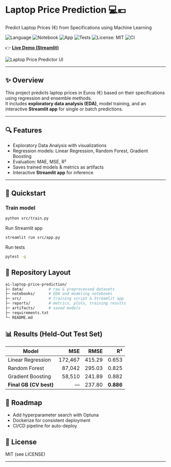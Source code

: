 # Laptop Price Prediction 💻💶  
Predict Laptop Prices (€) from Specifications using Machine Learning  

![Language](https://img.shields.io/badge/language-Python-blue.svg)
![Notebook](https://img.shields.io/badge/tool-Jupyter-orange.svg)
![App](https://img.shields.io/badge/app-Streamlit-red.svg)
![Tests](https://img.shields.io/badge/tests-pytest-6aa84f.svg)
![License: MIT](https://img.shields.io/badge/License-MIT-green.svg)
![CI](https://github.com/NoellaButi/ai-laptop-price-prediction/actions/workflows/ci.yml/badge.svg)

👉 [**Live Demo (Streamlit)**](https://laptop-prediction-prices.streamlit.app/)  

![Laptop Price Predictor UI](docs/demo.png)

---

## ✨ Overview
This project predicts laptop prices in Euros (€) based on their specifications using regression and ensemble methods.  
It includes **exploratory data analysis (EDA)**, model training, and an interactive **Streamlit app** for single or batch predictions.  

---

## 🔍 Features
- Exploratory Data Analysis with visualizations  
- Regression models: Linear Regression, Random Forest, Gradient Boosting  
- Evaluation: MAE, MSE, R²  
- Saves trained models & metrics as artifacts  
- Interactive **Streamlit app** for inference  

---

## 🚦 Quickstart

### Train model
```bash
python src/train.py
```

Run Streamlit app
```bash
streamlit run src/app.py
```

Run tests
```bash
pytest -q
```

## 📁 Repository Layout
```bash
ai-laptop-price-prediction/
├─ data/           # raw & preprocessed datasets
├─ notebooks/      # EDA and modeling notebooks
├─ src/            # training script & Streamlit app
├─ reports/        # metrics, plots, training results
├─ artifacts/      # saved models
├─ requirements.txt
└─ README.md
```

## 📊 Results (Held-Out Test Set)
| Model               |    MSE   |  RMSE  |   R²   |
|---------------------|---------:|-------:|-------:|
| Linear Regression   | 172,467  | 415.29 | 0.653  |
| Random Forest       | 87,042   | 295.03 | 0.825  |
| Gradient Boosting   | 58,510   | 241.89 | 0.882  |
| **Final GB (CV best)** |   —     | 237.80 | **0.886** |

## 🔮 Roadmap
- Add hyperparameter search with Optuna
- Dockerize for consistent deployment
- CI/CD pipeline for auto-deploy

## 📜 License
MIT (see LICENSE)

---
